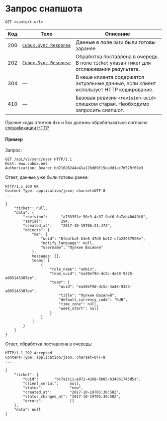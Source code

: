 Запрос снапшота
===============

```
GET <context-url>
```

Код | Тело | Описание
--- | ---- | --------
200 | [`Cubux.Sync.Response`][Cubux.Sync.Response] | Данные в поле `data` были готовы заранее
202 | [`Cubux.Sync.Response`][Cubux.Sync.Response] | Обработка поставлена в очередь. В поле `ticket` указан тикет для отслеживания результата.
304 | — | В кеше клиента содержатся актуальные данные, если клиент использует HTTP кеширование.
410 | — | Базовая ревизия `<revision-uuid>` слишком старая. Необходимо запросить снапшот.

Прочие коды ответов 4xx и 5xx должны обрабатываться согласно
[спецификации HTTP][http]


#### Пример

Запрос:

    GET /api/v2/sync/user HTTP/1.1
    Host: www.cubux.net
    Authorization: Bearer bd21026244e41a126d69f15ea9d1ac76579f69e3

Ответ, данные уже были готовы ранее:

    HTTP/1.1 200 OK
    Content-Type: application/json; charset=UTF-8
    ...

    {
        "ticket": null,
        "data": {
            "revision":      "a733351e-50c3-4c87-9af6-6a7ab48d49f8",
            "serial":        294,
            "created_at":    "2017-10-19T06:21:47Z",
            "objects": {
                "me": {
                    "uuid": "0fdafba5-b3e6-47d8-bd12-c2b23957598e",
                    "notify_language": null,
                    "username": "Пупкин Василий"
                },
                messages: [],
                teams: [
                    {
                        "role_name": "admin",
                        "team_uuid": "ea30ef9d-dc5c-4a48-9325-a005145307ee",
                        "team": {
                            "uuid": "ea30ef9d-dc5c-4a48-9325-a005145307ee",
                            "title": "Пупкин Василий",
                            "default_currency_code": "RUB",
                            "time_zone": null,
                            "week_start": null
                        }
                    }
                ]
            }
        }
    }

Ответ, обработка поставлена в очередь:

    HTTP/1.1 202 Accepted
    Content-Type: application/json; charset=UTF-8
    ...

    {
        "ticket": {
            "uuid":       "bc7a1c11-e972-4268-bb85-b348b1745d5a",
            "client_serial":     null,
            "status":            "new",
            "created_at":        "2017-10-19T05:30:58Z",
            "status_changed_at": "2017-10-19T05:30:58Z",
            "errors":            []
        },
        "data": null
    }


[Cubux.Sync.Response]: ../../type/sync/response.md
[http]: https://tools.ietf.org/html/rfc7231
